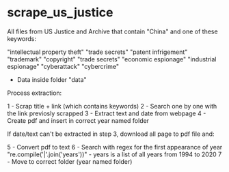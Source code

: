 # scrape_us_justice


All files from US Justice and Archive that contain "China" and one of these keywords:

"intellectual property theft"
"trade secrets"
"patent infrigement"
"trademark"
"copyright"
"trade secrets"
"economic espionage"
"industrial espionage"
"cyberattack"
"cybercrime"


- Data inside folder "data"


Process extraction:

1 - Scrap title + link (which contains keywords)
2 - Search one by one with the link previosly scrapped
3 - Extract text and date from webpage
4 - Create pdf and insert in correct year named folder

If date/text can't be extracted in step 3, download all page to pdf file and:

5 - Convert pdf to text
6 - Search with regex for the first appearance of year "re.compile('|'.join('years'))" - years is a list of all years from 1994 to 2020
7 - Move to correct folder (year named folder)
